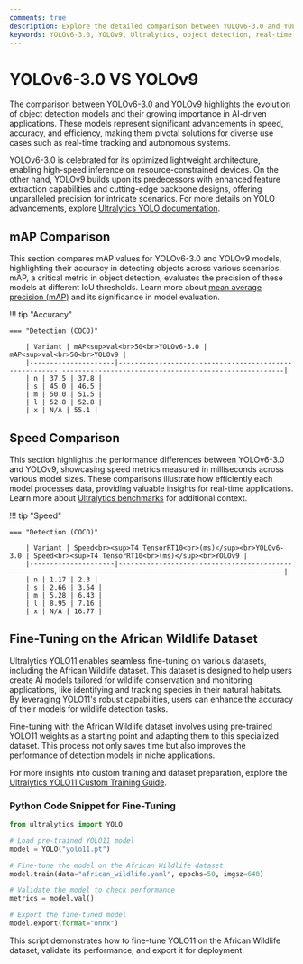 ```yaml
---
comments: true
description: Explore the detailed comparison between YOLOv6-3.0 and YOLOv9, highlighting their performance, efficiency, and advancements in real-time object detection and computer vision. Learn how these models cater to edge AI applications with cutting-edge accuracy and speed optimizations.
keywords: YOLOv6-3.0, YOLOv9, Ultralytics, object detection, real-time AI, edge AI, computer vision, AI models, performance comparison
---
```


# YOLOv6-3.0 VS YOLOv9

The comparison between YOLOv6-3.0 and YOLOv9 highlights the evolution of object detection models and their growing importance in AI-driven applications. These models represent significant advancements in speed, accuracy, and efficiency, making them pivotal solutions for diverse use cases such as real-time tracking and autonomous systems.

YOLOv6-3.0 is celebrated for its optimized lightweight architecture, enabling high-speed inference on resource-constrained devices. On the other hand, YOLOv9 builds upon its predecessors with enhanced feature extraction capabilities and cutting-edge backbone designs, offering unparalleled precision for intricate scenarios. For more details on YOLO advancements, explore [Ultralytics YOLO documentation](https://docs.ultralytics.com/models/yolov8/).

## mAP Comparison

This section compares mAP values for YOLOv6-3.0 and YOLOv9 models, highlighting their accuracy in detecting objects across various scenarios. mAP, a critical metric in object detection, evaluates the precision of these models at different IoU thresholds. Learn more about [mean average precision (mAP)](https://www.ultralytics.com/glossary/mean-average-precision-map) and its significance in model evaluation.

!!! tip "Accuracy"

    === "Detection (COCO)"

    	| Variant | mAP<sup>val<br>50<br>YOLOv6-3.0 | mAP<sup>val<br>50<br>YOLOv9 |
    	|---------------------|-------------------------------------------------------|-------------------------------------------------------|
    	| n | 37.5 | 37.8 |
    	| s | 45.0 | 46.5 |
    	| m | 50.0 | 51.5 |
    	| l | 52.8 | 52.8 |
    	| x | N/A | 55.1 |

## Speed Comparison

This section highlights the performance differences between YOLOv6-3.0 and YOLOv9, showcasing speed metrics measured in milliseconds across various model sizes. These comparisons illustrate how efficiently each model processes data, providing valuable insights for real-time applications. Learn more about [Ultralytics benchmarks](https://docs.ultralytics.com/reference/utils/benchmarks/) for additional context.

!!! tip "Speed"

    === "Detection (COCO)"

    	| Variant | Speed<br><sup>T4 TensorRT10<br>(ms)</sup><br>YOLOv6-3.0 | Speed<br><sup>T4 TensorRT10<br>(ms)</sup><br>YOLOv9 |
    	|---------------------|-------------------------------------------------------|-------------------------------------------------------|
    	| n | 1.17 | 2.3 |
    	| s | 2.66 | 3.54 |
    	| m | 5.28 | 6.43 |
    	| l | 8.95 | 7.16 |
    	| x | N/A | 16.77 |

## Fine-Tuning on the African Wildlife Dataset

Ultralytics YOLO11 enables seamless fine-tuning on various datasets, including the African Wildlife dataset. This dataset is designed to help users create AI models tailored for wildlife conservation and monitoring applications, like identifying and tracking species in their natural habitats. By leveraging YOLO11's robust capabilities, users can enhance the accuracy of their models for wildlife detection tasks.

Fine-tuning with the African Wildlife dataset involves using pre-trained YOLO11 weights as a starting point and adapting them to this specialized dataset. This process not only saves time but also improves the performance of detection models in niche applications.

For more insights into custom training and dataset preparation, explore the [Ultralytics YOLO11 Custom Training Guide](https://docs.ultralytics.com/modes/train/).

### Python Code Snippet for Fine-Tuning

```python
from ultralytics import YOLO

# Load pre-trained YOLO11 model
model = YOLO("yolo11.pt")

# Fine-tune the model on the African Wildlife dataset
model.train(data="african_wildlife.yaml", epochs=50, imgsz=640)

# Validate the model to check performance
metrics = model.val()

# Export the fine-tuned model
model.export(format="onnx")
```

This script demonstrates how to fine-tune YOLO11 on the African Wildlife dataset, validate its performance, and export it for deployment.

